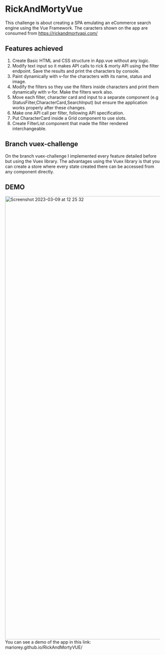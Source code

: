 # RickAndMortyVue

This challenge is about creating a SPA emulating an eCommerce search engine using the Vue Framework. The caracters shown on the app are consumed from https://rickandmortyapi.com/

## Features achieved
1. Create Basic HTML and CSS structure in App.vue without any logic.
2. Modify text input so it makes API calls to rick & morty API using the filter endpoint. Save the results and print the characters by console.
3. Paint dynamically with v-for the characters with its name, status and image.
4. Modify the filters so they use the filters inside characters and print them dynamically with v-for. Make the filters work also.
5. Move each filter, character card and input to a separate component (e.g StatusFilter,CharacterCard,SearchInput) but ensure the application works properly after these changes.
6. Make one API call per filter, following API specification.
7. Put CharacterCard inside a Grid component to use slots.
8. Create FilterList component that made the filter rendered interchangeable.

## Branch vuex-challenge
On the branch vuex-challenge I implemented every feature detailed before but using the Vuex library. The advantages using the Vuex library is that you can create a store where every state created there can be accessed from any component directly.

## DEMO
<img width="1440" alt="Screenshot 2023-03-09 at 12 25 32" src="https://user-images.githubusercontent.com/80252232/224986110-5407ee22-c69f-4dbb-9bcb-db08f07b1eb1.png">
You can see a demo of the app in this link:
mariorey.github.io/RickAndMortyVUE/


